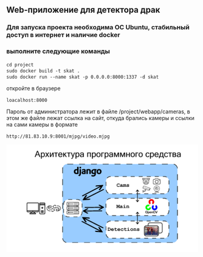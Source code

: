 ## Web-приложение для детектора драк

### Для запуска проекта необходима ОС Ubuntu, стабильный доступ в интернет и наличие docker


### выполните следующие команды

```
cd project
sudo docker build -t skat .
sudo docker run --name skat -p 0.0.0.0:8000:1337 -d skat

```
откройте в браузере 
```
loacalhost:8000
```
Пароль от администратора лежит в файле /project/webapp/cameras, в этом же файле лежат ссылка на сайт, откуда брались камеры и ссылки на сами камеры в формате  
```
http://81.83.10.9:8001/mjpg/video.mjpg
```

![Схема](/схема.png)
